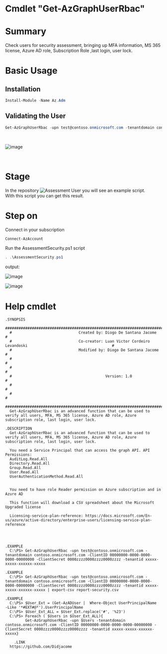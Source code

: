 # Cmdlet "Get-AzGraphUserRbac"

# Summary
Check users for security assessment, bringing up MFA information, MS 365 license, Azure AD role, Subscription Role ,last login, user lock. <br>


# Basic Usage
## Installation

```powershell
Install-Module -Name Az.Adm
```
## Validating the User
```powershell
Get-AzGraphUserRbac -upn test@contoso.onmicrosoft.com -tenantdomain contoso.onmicrosoft.com -ClientID 00000000-0000-0000-0000-00000000 -ClientSecret 0000zzzz0000zzzz0000zzzz -tenantid xxxxx-xxxxx-xxxxxx-xxxxx
```
<br>

![image](https://user-images.githubusercontent.com/83463639/158490268-47d96c7e-2123-476f-b758-e17f1cdf968b.png)

<br>

# Stage

In the repository ![Assessment User](https://github.com/Didjacome/Modules.Azure/tree/main/scriptAssessment-SecurityUsers)  you will see an example script.
<br>
With this script you can get this result.

# Step on
Connect in your subscription
```powershell
Connect-AzAccount 
```


Run the AssessmentSecurity.ps1 script

```powershell
. .\AssessmentSecurity.ps1
```

output:

![image](https://user-images.githubusercontent.com/83463639/158035768-0b4dce52-bf0b-49ab-90e3-4e31ac00bd9c.png)


![image](https://user-images.githubusercontent.com/83463639/158035479-132067c2-5002-4aa7-b78a-003ff53baf99.png)




# Help cmdlet




      
 	.SYNOPSIS
      #################################################################################################################
      #                              Created by: Diogo De Santana Jacome                                              #
      #                              Co-creator: Luan Victor Cordeiro Levandoski                                      #
      #                              Modified by: Diogo De Santana Jacome                                             #
      #                                                                                                               #
      #                                                                                                               #
      #                                          Version: 1.0                                                         #
      #                                                                                                               #
      #                                                                                                               #
      #################################################################################################################   
      Get-AzGraphUserRbac is an advanced function that can be used to verify all users, MFA, MS 365 license, Azure AD role, Azure subscription role, last login, user lock.
    
    .DESCRIPTION
      Get-AzGraphUserRbac is an advanced function that can be used to verify all users, MFA, MS 365 license, Azure AD role, Azure subscription role, last login, user lock.

      You need a Service Principal that can access the graph API. API Permissions:
      AuditLog.Read.All
      Directory.Read.All
      Group.Read.All
      User.Read.All
      UserAuthenticationMethod.Read.All


      You need to have role Reader permission on Azure subscription and in Azure AD

      This function will download a CSV spreadsheet about the Microsoft Upgraded license

      Licensing-service-plan-reference: https://docs.microsoft.com/En-us/azure/active-directory/enterprise-users/licensing-service-plan-reference



    
    .EXAMPLE
      C:\PS> Get-AzGraphUserRbac -upn test@contoso.onmicrosoft.com -tenantdomain contoso.onmicrosoft.com -ClientID 00000000-0000-0000-0000-00000000 -ClientSecret 0000zzzz0000zzzz0000zzzz -tenantid xxxxx-xxxxx-xxxxxx-xxxxx
				
    .EXAMPLE
      C:\PS> Get-AzGraphUserRbac -upn test@contoso.onmicrosoft.com -tenantdomain contoso.onmicrosoft.com -ClientID 00000000-0000-0000-0000-00000000 -ClientSecret 0000zzzz0000zzzz0000zzzz -tenantid xxxxx-xxxxx-xxxxxx-xxxxx | export-csv report-security.csv
    
    .EXAMPLE
      C:\PS> $User_Ext = (Get-AzADUser |  Where-Object UserPrincipalName  -Like '*#EXT#@*').UserPrincipalName
      C:\PS> $User_Ext_ALL = $User_Ext.replace('#', '%23')
      C:\PS> Foreach ( $Users in $User_Ext_ALL){
             Get-AzGraphUserRbac -upn $Users -tenantdomain contoso.onmicrosoft.com -ClientID 00000000-0000-0000-0000-00000000 -ClientSecret 0000zzzz0000zzzz0000zzzz -tenantid xxxxx-xxxxx-xxxxxx-xxxxx}

		.LINK 
      https://github.com/Didjacome


	
        











